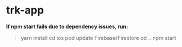 # trk-app

**If npm start fails due to dependency issues, run:**
  > yarn install
  > cd ios
  > pod update Firebase/Firestore 
  > cd ..
  > npm start